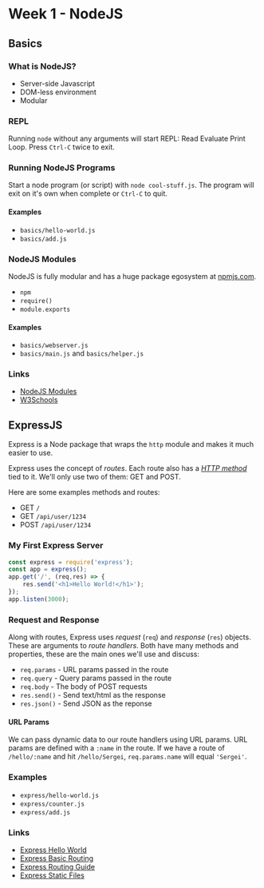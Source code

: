 # Week 1 - NodeJS

## Basics

### What is NodeJS?
- Server-side Javascript
- DOM-less environment
- Modular

### REPL
Running `node` without any arguments will start REPL: Read Evaluate Print Loop.
Press `Ctrl-C` twice to exit.

### Running NodeJS Programs
Start a node program (or script) with `node cool-stuff.js`.
The program will exit on it's own when complete or `Ctrl-C` to quit.

#### Examples
- `basics/hello-world.js`
- `basics/add.js`

### NodeJS Modules
NodeJS is fully modular and has a huge package egosystem at [npmjs.com](https://www.npmjs.com/).

- `npm`
- `require()`
- `module.exports`

#### Examples
- `basics/webserver.js`
- `basics/main.js` and `basics/helper.js`

### Links
- [NodeJS Modules](https://nodejs.org/docs/latest/api/modules.html)
- [W3Schools](https://www.w3schools.com/nodejs/default.asp)



## ExpressJS
Express is a Node package that wraps the `http` module and makes it much easier to use.

Express uses the concept of _routes_.  Each route also has a [_HTTP method_](https://developer.mozilla.org/en-US/docs/Web/HTTP/Methods) tied to it.  We'll only use two of them: GET and POST.

Here are some examples methods and routes:
- GET `/`
- GET `/api/user/1234`
- POST `/api/user/1234`

### My First Express Server
```js
const express = require('express');
const app = express();
app.get('/', (req,res) => {
	res.send('<h1>Hello World!</h1>');
});
app.listen(3000);
```

### Request and Response
Along with routes, Express uses _request_ (`req`) and _response_ (`res`) objects.  These are arguments to _route handlers_.  Both have many methods and properties, these are the main ones we'll use and discuss:
- `req.params` - URL params passed in the route
- `req.query` - Query params passed in the route
- `req.body` - The body of POST requests
- `res.send()` - Send text/html as the response
- `res.json()` - Send JSON as the reponse

#### URL Params
We can pass dynamic data to our route handlers using URL params.
URL params are defined with a `:name` in the route.  If we have a route of `/hello/:name` and hit `/hello/Sergei`, `req.params.name` will equal `'Sergei'`.

### Examples
- `express/hello-world.js`
- `express/counter.js`
- `express/add.js`

### Links
- [Express Hello World](http://expressjs.com/en/starter/hello-world.html)
- [Express Basic Routing](http://expressjs.com/en/starter/basic-routing.html)
- [Express Routing Guide](http://expressjs.com/en/guide/routing.html)
- [Express Static Files](http://expressjs.com/en/starter/static-files.html)
